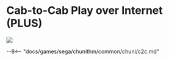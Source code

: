 # Cab-to-Cab Play over Internet (PLUS)
<img class="header-logo" src="/img/sega/chunithm/plus/logo.png">

--8<-- "docs/games/sega/chunithm/common/chuni/c2c.md"
